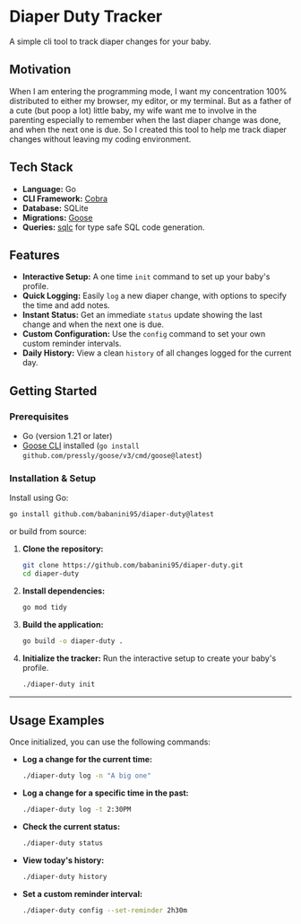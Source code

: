 # Diaper Duty Tracker

A simple cli tool to track diaper changes for your baby.

## Motivation

When I am entering the programming mode, I want my concentration 100% distributed to either my browser, my editor, or my terminal. But as a father of a cute (but poop a lot) little baby, my wife want me to involve in the parenting especially to remember when the last diaper change was done, and when the next one is due. So I created this tool to help me track diaper changes without leaving my coding environment.

## Tech Stack

* **Language:** Go
* **CLI Framework:** [Cobra](https://github.com/spf13/cobra)
* **Database:** SQLite
* **Migrations:** [Goose](https://github.com/pressly/goose)
* **Queries:** [sqlc](https://github.com/sqlc-dev/sqlc) for type safe SQL code generation.

## Features

* **Interactive Setup:** A one time `init` command to set up your baby's profile.
* **Quick Logging:** Easily `log` a new diaper change, with options to specify the time and add notes.
* **Instant Status:** Get an immediate `status` update showing the last change and when the next one is due.
* **Custom Configuration:** Use the `config` command to set your own custom reminder intervals.
* **Daily History:** View a clean `history` of all changes logged for the current day.

## Getting Started

### Prerequisites

* Go (version 1.21 or later)
* [Goose CLI](https://github.com/pressly/goose?tab=readme-ov-file#install) installed (`go install github.com/pressly/goose/v3/cmd/goose@latest`)

### Installation & Setup

Install using Go:

```bash
go install github.com/babanini95/diaper-duty@latest
```

or build from source:

1. **Clone the repository:**

    ```bash
    git clone https://github.com/babanini95/diaper-duty.git
    cd diaper-duty
    ```

2. **Install dependencies:**

    ```bash
    go mod tidy
    ```

3. **Build the application:**

    ```bash
    go build -o diaper-duty .
    ```

4. **Initialize the tracker:**
    Run the interactive setup to create your baby's profile.

    ```bash
    ./diaper-duty init
    ```

---

## Usage Examples

Once initialized, you can use the following commands:

* **Log a change for the current time:**

    ```bash
    ./diaper-duty log -n "A big one"
    ```

* **Log a change for a specific time in the past:**

    ```bash
    ./diaper-duty log -t 2:30PM
    ```

* **Check the current status:**

    ```bash
    ./diaper-duty status
    ```

* **View today's history:**

    ```bash
    ./diaper-duty history
    ```

* **Set a custom reminder interval:**

    ```bash
    ./diaper-duty config --set-reminder 2h30m
    ```
